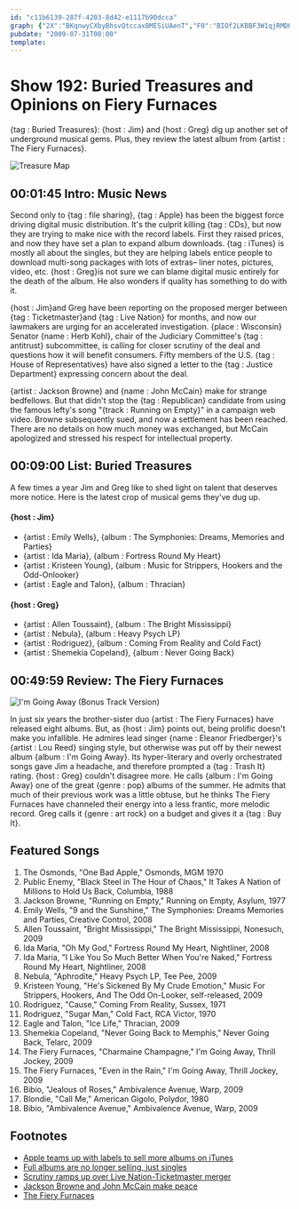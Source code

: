 ```yaml
---
id: "c11b6139-287f-4203-8d42-e1117b90dcca"
graph: {"2X":"BKqnwyCXbyBhsvQtccaxBMESiUAenT","F0":"BIOf2LKBBF3W1qjRMDQNBKd1FTKBC0VkSfgZ0OLXPYTEFhB7UvBCHwrBDcJRBIs2mhDatQ82BX3bdPXF","2BB":"BHHZjSyoEHBHHZjmBJQhBQsAMX6cfdK1Zg4mBJQhDytaFSyoEH9MGtlSyoEH97qipSyoEHBQsAMSyoEH97qipBHm1G"}
pubdate: "2009-07-31T00:00"
template: 
---
```






# Show 192: Buried Treasures and Opinions on Fiery Furnaces

{tag : Buried Treasures}: {host : Jim} and {host : Greg} dig up another set of underground musical gems. Plus, they review the latest album from {artist : The Fiery Furnaces}.

![Treasure Map](https://static.soundopinions.org/images/buriedtreasures/treasures.jpg)



## 00:01:45 Intro: Music News

Second only to {tag : file sharing}, {tag : Apple} has been the biggest force driving digital music distribution. It's the culprit killing {tag : CDs}, but now they are trying to make nice with the record labels. First they raised prices, and now they have set a plan to expand album downloads. {tag : iTunes} is mostly all about the singles, but they are helping labels entice people to download multi-song packages with lots of extras– liner notes, pictures, video, etc. {host : Greg}is not sure we can blame digital music entirely for the death of the album. He also wonders if quality has something to do with it.

{host : Jim}and Greg have been reporting on the proposed merger between {tag : Ticketmaster}and {tag : Live Nation} for months, and now our lawmakers are urging for an accelerated investigation. {place : Wisconsin} Senator {name : Herb Kohl}, chair of the Judiciary Committee's {tag : antitrust} subcommittee, is calling for closer scrutiny of the deal and questions how it will benefit consumers. Fifty members of the U.S. {tag : House of Representatives} have also signed a letter to the {tag : Justice Department} expressing concern about the deal.

{artist : Jackson Browne} and {name : John McCain} make for strange bedfellows. But that didn't stop the {tag : Republican} candidate from using the famous lefty's song "{track : Running on Empty}" in a campaign web video. Browne subsequently sued, and now a settlement has been reached. There are no details on how much money was exchanged, but McCain apologized and stressed his respect for intellectual property.



## 00:09:00 List: Buried Treasures

A few times a year Jim and Greg like to shed light on talent that deserves more notice. Here is the latest crop of musical gems they've dug up.

#### {host : Jim}

- {artist : Emily Wells}, {album : The Symphonies: Dreams, Memories and Parties}
- {artist : Ida Maria}, {album : Fortress Round My Heart}
- {artist : Kristeen Young}, {album : Music for Strippers, Hookers and the Odd-Onlooker}
- {artist : Eagle and Talon}, {album : Thracian}

#### {host : Greg}

- {artist : Allen Toussaint}, {album : The Bright Mississippi}
- {artist : Nebula}, {album : Heavy Psych LP}
- {artist : Rodriguez}, {album : Coming From Reality and Cold Fact}
- {artist : Shemekia Copeland}, {album : Never Going Back}



## 00:49:59 Review: The Fiery Furnaces

![I'm Going Away (Bonus Track Version)](https://static.soundopinions.org/assets/192/2BB0.jpg)

In just six years the brother-sister duo {artist : The Fiery Furnaces} have released eight albums. But, as {host : Jim} points out, being prolific doesn't make you infallible. He admires lead singer {name : Eleanor Friedberger}'s {artist : Lou Reed} singing style, but otherwise was put off by their newest album {album : I'm Going Away}. Its hyper-literary and overly orchestrated songs gave Jim a headache, and therefore prompted a {tag : Trash It} rating. {host : Greg} couldn't disagree more. He calls {album : I'm Going Away} one of the great {genre : pop} albums of the summer. He admits that much of their previous work was a little obtuse, but he thinks The Fiery Furnaces have channeled their energy into a less frantic, more melodic record. Greg calls it {genre : art rock} on a budget and gives it a {tag : Buy It}.



## Featured Songs

1. The Osmonds, "One Bad Apple," Osmonds, MGM 1970
2. Public Enemy, "Black Steel in The Hour of Chaos," It Takes A Nation of Millions to Hold Us Back, Columbia, 1988
3. Jackson Browne, "Running on Empty," Running on Empty, Asylum, 1977
4. Emily Wells, "9 and the Sunshine," The Symphonies: Dreams Memories and Parties, Creative Control, 2008
5. Allen Toussaint, "Bright Mississippi," The Bright Mississippi, Nonesuch, 2009
6. Ida Maria, "Oh My God," Fortress Round My Heart, Nightliner, 2008
7. Ida Maria, "I Like You So Much Better When You're Naked," Fortress Round My Heart, Nightliner, 2008
8. Nebula, "Aphrodite," Heavy Psych LP, Tee Pee, 2009
9. Kristeen Young, "He's Sickened By My Crude Emotion," Music For Strippers, Hookers, And The Odd On-Looker, self-released, 2009
10. Rodriguez, "Cause," Coming From Reality, Sussex, 1971
11. Rodriguez, "Sugar Man," Cold Fact, RCA Victor, 1970
12. Eagle and Talon, "Ice Life," Thracian, 2009
13. Shemekia Copeland, "Never Going Back to Memphis," Never Going Back, Telarc, 2009
14. The Fiery Furnaces, "Charmaine Champagne," I'm Going Away, Thrill Jockey, 2009
15. The Fiery Furnaces, "Even in the Rain," I'm Going Away, Thrill Jockey, 2009
16. Bibio, "Jealous of Roses," Ambivalence Avenue, Warp, 2009
17. Blondie, "Call Me," American Gigolo, Polydor, 1980
18. Bibio, "Ambivalence Avenue," Ambivalence Avenue, Warp, 2009



## Footnotes

- [Apple teams up with labels to sell more albums on iTunes](http://www.engadget.com/2009/07/27/itunes-store-to-add-enhanced-liner-notes-extra-media-to-album-p/)
- [Full albums are no longer selling, just singles](http://www.theguardian.com/music/musicblog/2009/aug/04/album-format-dead)
- [Scrutiny ramps up over Live Nation-Ticketmaster merger](http://www.rollingstone.com/music/news/politicians-demand-scrutiny-of-live-nation-ticketmaster-merger-20090728)
- [Jackson Browne and John McCain make peace](http://blogs.wsj.com/law/2009/07/21/john-mccain-jackson-browne-bury-the-hatchet-over-use-of-song/)
- [The Fiery Furnaces](http://fieryfurnacesforum.com/site/)